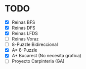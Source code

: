 # TODO

- [x] Reinas BFS
- [x] Reinas DFS
- [x] Reinas LFDS
- [ ] Reinas Voraz
- [ ] 8-Puzzle Bidireccional
- [x] A* 8-Puzzle
- [x] A* Bucarest (No necesita grafica)
- [ ] Proyecto Carpinteria (GA)
